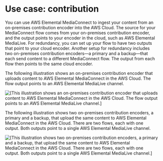 # Use case: contribution<a name="use-cases-contribution"></a>

You can use AWS Elemental MediaConnect to ingest your content from an on\-premises contribution encoder into the AWS Cloud\. The source for your MediaConnect flow comes from your on\-premises contribution encoder, and the output points to your encoder in the cloud, such as AWS Elemental MediaLive\. For redundancy, you can set up your flow to have two outputs that point to your cloud encoder\. Another setup for redundancy includes two on\-premises contribution encoders—a primary and a backup—that each send content to a different MediaConnect flow\. The output from each flow then points to the same cloud encoder\. 

The following illustration shows an on\-premises contribution encoder that uploads content to AWS Elemental MediaConnect in the AWS Cloud\. The flow output points to an AWS Elemental MediaLive channel\.

![\[This illustration shows an on-premises contribution encoder that uploads content to AWS Elemental MediaConnect in the AWS Cloud. The flow output points to an AWS Elemental MediaLive channel.\]](http://docs.aws.amazon.com/mediaconnect/latest/ug/)

The following illustration shows two on\-premises contribution encoders, a primary and a backup, that upload the same content to AWS Elemental MediaConnect in the AWS Cloud\. There are two flows, each with one output\. Both outputs point to a single AWS Elemental MediaLive channel\. 

![\[This illustration shows two on-premises contribution encoders, a primary and a backup, that upload the same content to AWS Elemental MediaConnect in the AWS Cloud. There are two flows, each with one output. Both outputs point to a single AWS Elemental MediaLive channel.\]](http://docs.aws.amazon.com/mediaconnect/latest/ug/)